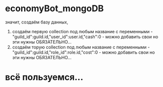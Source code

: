 # economyBot_mongoDB
значит, создаём базу данных,
   1) создаём первую collection под любым название с переменными - "guild_id":guild.id,"user_id":user.id,"cash":0 - можно добавить свои но эти нужны ОБЯЗАТЕЛЬНО...
   2) создаём торую collection под любым название с переменными - "guild_id":guild.id,"role_id":role.id,"cost":0 - можно добавить свои но эти нужны ОБЯЗАТЕЛЬНО...
  
# всё пользуемся...

